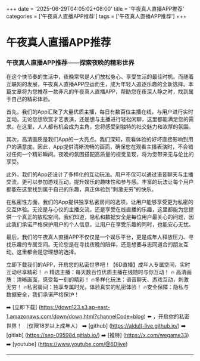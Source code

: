 +++
date = '2025-06-29T04:05:02+08:00'
title = '午夜真人直播APP推荐'
categories = ['午夜真人直播APP推荐']
tags = ['午夜真人直播APP推荐']
+++

# 午夜真人直播APP推荐

### 午夜真人直播APP推荐——探索夜晚的精彩世界

在这个快节奏的生活中，夜晚常常是人们放松身心、享受生活的最佳时机。而随着互联网的发展，午夜真人直播APP应运而生，成为年轻人追逐乐趣的全新选择。本篇文章将为您推荐一款非凡的午夜真人直播APP，帮助您在夜深人静之时，找到属于自己的精彩体验。

首先，我们的App汇聚了大量优质主播，每日有数百位主播在线，与用户进行实时互动。无论您想欣赏才艺表演，还是想与主播进行轻松闲聊，这里都能满足您的需求。在这里，人人都有机会成为主角，您将感受到独特的社交魅力和浓厚的氛围。

其次，高清画质是我们App的一大亮点。我们深知，观看体验的好坏直接影响到用户的满意度。因此，App提供清晰流畅的画面，确保您在观看主播表演时，不会错过任何一个精彩瞬间。夜晚的氛围搭配高质量的视觉呈现，将为您带来无与伦比的享受。

此外，我们的App还设计了多样化的互动玩法。用户不仅可以通过语音聊天与主播交流，更可以参加游戏互动，提升娱乐的趣味性和参与感。丰富的玩法让每个用户都能在这里找到属于自己的乐趣，真正体验到“刺激无穷”的快乐。

在私密性方面，我们的App提供独享私密房间的选项，让用户能够享受更为私密的交互体验。无论是与心仪的主播交流，还是享受在线直播的乐趣，这里都能为您提供一个真正的放松空间。我们知道，隐私和数据安全是每位用户最关心的问题，因此我们承诺严格保护用户的个人信息，让用户在享受乐趣的同时，也能安心无忧。

最后，我们的午夜真人直播APP不仅仅是一个娱乐平台，更是成年人释放压力、寻找乐趣的专属空间。无论您是在寻找夜晚的陪伴，还是想要与志同道合的朋友互动，这里都会是您理想的选择。

立即下载我们的APP，开启您的私密世界吧！【6D直播】成年人专属空间，实时互动尽享精彩！
🔥 精选主播：每天数百位优质主播在线随时与你互动！
🔥 高清画质：清晰画面，感受每一刻的精彩！
🔥多样化玩法：语音聊天、游戏互动，刺激无穷！
🔥私密房间：独享专属时光，体验真实的私密体验！
🔥安全保障：隐私与数据安全，我们承诺严格保护！

➡️ [立即下载] (https://down123.s3.ap-east-1.amazonaws.com/down/down.html?channelCode=blog) ⬅️ ，开启你的私密世界！
（仅限18岁以上成年人）
➡️ [github] (https://aldult-live.github.io/)
➡️ [gitlab] (https://seo-09598d.gitlab.io/)
➡️ [推特] (https://x.com/wegame33)
➡️ [youtube] (https://www.youtube.com/@6Dlive)

---
